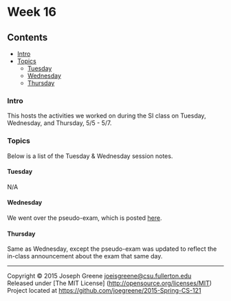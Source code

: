 # Week 16

## Contents
- [Intro](#intro)
- [Topics](#topics)
  - [Tuesday](#tuesday)
  - [Wednesday](#wednesday)
  - [Thursday](#thursday)
  
### Intro

This hosts the activities we worked on during the SI class on Tuesday, Wednesday, and Thursday, 5/5 - 5/7.

### Topics

Below is a list of the Tuesday & Wednesday session notes. 

#### Tuesday
N/A

#### Wednesday
We went over the pseudo-exam, which is posted [here](TODO).

#### Thursday
Same as Wednesday, except the pseudo-exam was updated to reflect the in-class announcement about the exam that same day.

-------------------------------------------------------------------------------

Copyright &copy; 2015 Joseph Greene <joeisgreene@csu.fullerton.edu>  
Released under [The MIT License] (http://opensource.org/licenses/MIT)  
Project located at <https://github.com/joegreene/2015-Spring-CS-121>
